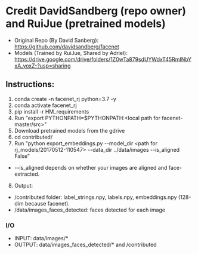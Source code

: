 # Credit DavidSandberg (repo owner) and RuiJue (pretrained models)

- Original Repo (By David Sanberg): https://github.com/davidsandberg/facenet
- Models (Trained by RuiJue, Shared by Adriel): https://drive.google.com/drive/folders/1Z0wTa879sdUYWdxT45RmINbYxA_yoxZ-?usp=sharing


## Instructions:
1. conda create -n facenet_rj python=3.7 -y
2. conda activate facenet_rj
3. pip install -r HM_requirements
4. Run "export PYTHONPATH=$PYTHONPATH:<local path for facenet-master/src>"
5. Download pretrained models from the gdrive
6. cd contributed/
7. Run "python export_embeddings.py --model_dir <path for rj_models/20170512-110547> --data_dir ../data/images --is_aligned False"
  - --is_aligned depends on whether your images are aligned and face-extracted.
8. Output:
  - /contributed folder: label_strings.npy, labels.npy, embeddings.npy (128-dim because facenet). 
  - /data/images_faces_detected: faces detected for each image

### I/O
- INPUT: data/images/* 
- OUTPUT: data/images_faces_detected/* and /contributed
